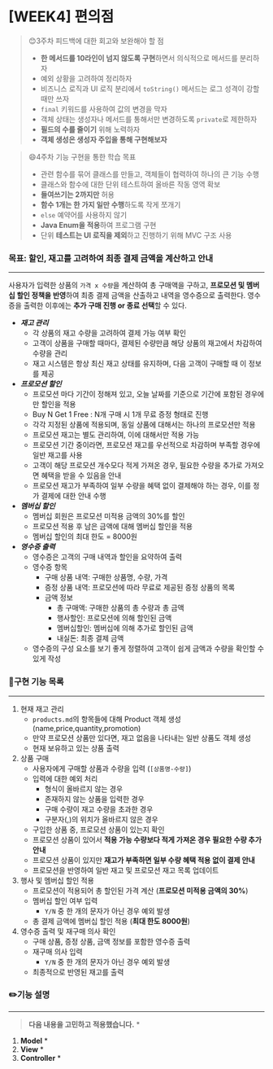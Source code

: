 # [WEEK4] 편의점

> 😊3주차 피드백에 대한 회고와 보완해야 할 점
> * **한 메서드를 10라인이 넘지 않도록 구현**하면서 의식적으로 메서드를 분리하자
> * 예외 상황을 고려하여 정리하자
> * 비즈니스 로직과 UI 로직 분리에서 `toString()` 메서드는 로그 성격이 강할 때만 쓰자
> * `final` 키워드를 사용하여 값의 변경을 막자
> * 객체 상태는 생성자나 메서드를 통해서만 변경하도록 `private`로 제한하자
> * **필드의 수를 줄이기** 위해 노력하자
> * **객체 생성은 생성자 주입을 통해 구현해보자**

> 😄4주차 기능 구현을 통한 학습 목표
>  * 관련 함수를 묶어 클래스를 만들고, 객체들이 협력하여 하나의 큰 기능 수행
>  * 클래스와 함수에 대한 단위 테스트하여 올바른 작동 영역 확보
>  * **들여쓰기는 2까지만** 허용
>  * **함수 1개는 한 가지 일만 수행**하도록 작게 쪼개기
>  * `else` 예약어를 사용하지 않기
>  * **Java Enum을 적용**하여 프로그램 구현
>  * 단위 **테스트는 UI 로직을 제외**하고 진행하기 위해 MVC 구조 사용

### 목표: 할인, 재고를 고려하여 최종 결제  금액을 계산하고 안내 

---
사용자가 입력한 상품의 `가격 x 수량`을 계산하여 총 구매액을 구하고,
**프로모션 및 멤버십 할인 정책을 반영**하여 최종 결제 금액을 산출하고 내역을 영수증으로 출력한다.
영수증을 출력한 이후에는 **추가 구매 진행 or 종료 선택**할 수 있다.

* _**재고 관리**_
  * 각 상품의 재고 수량을 고려하여 결제 가능 여부 확인
  * 고객이 상품을 구매할 때마다, 결제된 수량만큼 해당 상품의 재고에서 차감하여 수량을 관리
  * 재고 시스템은 항상 최신 재고 상태를 유지하며, 다음 고객이 구매할 때 이 정보를 제공
* _**프로모션 할인**_
  * 프로모션 마다 기간이 정해져 있고, 오늘 날짜를 기준으로 기간에 포함된 경우에만 할인을 적용
  * Buy N Get 1 Free : N개 구매 시 1개 무료 증정 형태로 진행
  * 각각 지정된 상품에 적용되며, 동일 상품에 대해서는 하나의 프로모션만 적용
  * 프로모션 재고는 별도 관리하여, 이에 대해서만 적용 가능
  * 프로모션 기간 중이라면, 프로모션 재고를 우선적으로 차감하며 부족할 경우에 일반 재고를 사용
  * 고객이 해당 프로모션 개수모다 적게 가져온 경우, 필요한 수량을 추가로 가져오면 혜택을 받을 수 있음을 안내
  * 프로모션 재고가 부족하여 일부 수량을 혜택 없이 결제해야 하는 경우, 이를 정가 결제에 대한 안내 수행
* **_멤버십 할인_**
  * 멤버십 회원은 프로모션 미적용 금액의 30%를 할인
  * 프로모션 적용 후 남은 금액에 대해 멤버십 할인을 적용
  * 멤버십 할인의 최대 한도 = 8000원
* **_영수증 출력_**
  * 영수증은 고객의 구매 내역과 할인을 요약하여 출력
  * 영수증 항목
    * 구매 상품 내역: 구매한 상품명, 수량, 가격
    * 증정 상품 내역: 프로모션에 따라 무료로 제공된 증정 상품의 목록
    * 금액 정보
      * 총 구매액: 구매한 상품의 총 수량과 총 금액
      * 행사할인: 프로모션에 의해 할인된 금액
      * 멤버십할인: 멤버십에 의해 추가로 할인된 금액
      * 내실돈: 최종 결제 금액
  * 영수증의 구성 요소를 보기 좋게 정렬하여 고객이 쉽게 금액과 수량을 확인할 수 있게 작성

### 📖구현 기능 목록

---

1. 현재 재고 관리
   * `products.md`의 항목들에 대해 Product 객체 생성(name,price,quantity,promotion)
   * 만약 프로모션 상품만 있다면, 재고 없음을 나타내는 일반 상품도 객체 생성
   * 현재 보유하고 있는 상품 출력
2. 상품 구매
   * 사용자에게 구매할 상품과 수량을 입력 (`[상품명-수량]`)
   * 입력에 대한 예외 처리
     * 형식이 올바르지 않는 경우
     * 존재하지 않는 상품을 입력한 경우
     * 구매 수량이 재고 수량을 초과한 경우
     * 구분자(,)의 위치가 올바르지 않은 경우
   * 구입한 상품 중, 프로모션 상품이 있는지 확인
   * 프로모션 상품이 있어서 **적용 가능 수량보다 적게 가져온 경우 필요한 수량 추가 안내**
   * 프로모션 상품이 있지만 **재고가 부족하면 일부 수량 혜택 적용 없이 결제 안내**
   * 프로모션을 반영하여 일반 재고 및 프로모션 재고 목록 업데이트
3. 행사 및 멤버십 할인 적용
    * 프로모션이 적용되어 총 할인된 가격 계산 (**프로모션 미적용 금액의 30%**)
    * 멤버십 할인 여부 입력
      * `Y/N` 중 한 개의 문자가 아닌 경우 예외 발생
    * 총 결제 금액에 멤버십 할인 적용 (**최대 한도 8000원**)
4. 영수증 출력 및 재구매 의사 확인
    * 구매 상품, 증정 상품, 금액 정보를 포함한 영수증 출력
    * 재구매 의사 입력
      * `Y/N` 중 한 개의 문자가 아닌 경우 예외 발생
    * 최종적으로 반영된 재고를 출력

### ✏️기능 설명

---

> **다음 내용을 고민하고 적용했습니다.**
> *

1. **Model**
    * 
2. **View**
    * 
3. **Controller**
    * 
